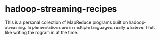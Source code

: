 hadoop-streaming-recipes
=======

This is a personal collection of MapReduce programs built on hadoop-streaming.  Implementations are in multiple languages, really whatever I felt like writing the rogram in at the time.


